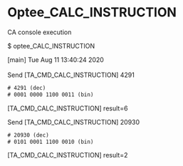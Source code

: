 # Optee_CALC_INSTRUCTION

CA console execution

$ optee_CALC_INSTRUCTION

[main] Tue Aug 11 13:40:24 2020<br/><br/>
Send [TA_CMD_CALC_INSTRUCTION] 4291<br/>
```diff
# 4291 (dec)
# 0001 0000 1100 0011 (bin)
```

[TA_CMD_CALC_INSTRUCTION] result=6<br/>

Send [TA_CMD_CALC_INSTRUCTION] 20930<br/>
```diff
# 20930 (dec)
# 0101 0001 1100 0010 (bin)
```

[TA_CMD_CALC_INSTRUCTION] result=2<br/>

